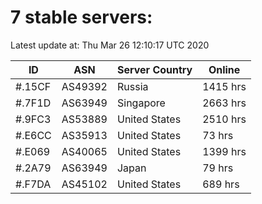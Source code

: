 # 7 stable servers:

Latest update at: Thu Mar 26 12:10:17 UTC 2020

| ID | ASN | Server Country | Online |
| -- | --- | -------------- | ------ |
| #.15CF | AS49392 | Russia | 1415 hrs |
| #.7F1D | AS63949 | Singapore | 2663 hrs |
| #.9FC3 | AS53889 | United States | 2510 hrs |
| #.E6CC | AS35913 | United States | 73 hrs |
| #.E069 | AS40065 | United States | 1399 hrs |
| #.2A79 | AS63949 | Japan | 79 hrs |
| #.F7DA | AS45102 | United States | 689 hrs |

